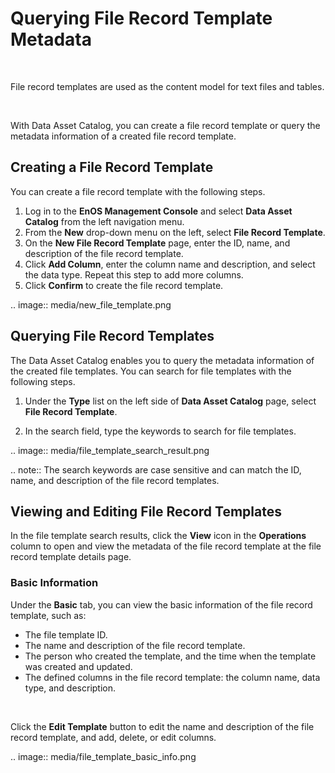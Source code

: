 # Querying File Record Template Metadata

<br />

File record templates are used as the content model for text files and tables.

<br />

With Data Asset Catalog, you can create a file record template or query the metadata information of a created file record template.

## Creating a File Record Template

You can create a file record template with the following steps.

1. Log in to the **EnOS Management Console** and select **Data Asset Catalog** from the left navigation menu.
2. From the **New** drop-down menu on the left, select **File Record Template**.
3. On the **New File Record Template** page, enter the ID, name, and description of the file record template.
4. Click **Add Column**, enter the column name and description, and select the data type. Repeat this step to add more columns.
5. Click **Confirm** to create the file record template.

.. image:: media/new_file_template.png

## Querying File Record Templates

The Data Asset Catalog enables you to query the metadata information of the created file templates. You can search for file templates with the following steps.

1. Under the **Type** list on the left side of **Data Asset Catalog** page, select **File Record Template**.

2. In the search field, type the keywords to search for file templates.

.. image:: media/file_template_search_result.png

.. note:: The search keywords are case sensitive and can match the ID, name, and description of the file record templates.

## Viewing and Editing File Record Templates

In the file template search results, click the **View** icon in the **Operations** column to open and view the metadata of the file record template at the file record template details page.

### Basic Information

Under the **Basic** tab, you can view the basic information of the file record template, such as:

- The file template ID.
- The name and description of the file record template.
- The person who created the template, and the time when the template was created and updated.
- The defined columns in the file record template: the column name, data type, and description.

<br />

Click the **Edit Template** button to edit the name and description of the file record template, and add, delete, or edit columns.

.. image:: media/file_template_basic_info.png

<!--end-->
